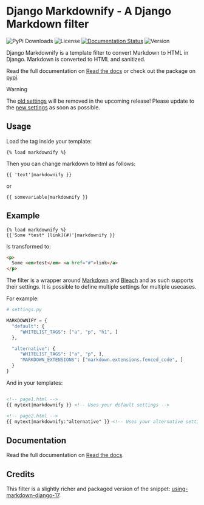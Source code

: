 # Django Markdownify - A Django Markdown filter

![PyPi Downloads](https://img.shields.io/pypi/dm/django-markdownify) 
![License](https://img.shields.io/pypi/l/django-markdownify?color=brightgreen)
[![Documentation Status](https://readthedocs.org/projects/django-markdownify/badge/?version=latest)](https://django-markdownify.readthedocs.io/en/latest/?badge=latest)
![Version](https://img.shields.io/pypi/v/django-markdownify)

Django Markdownify is a template filter to convert Markdown to HTML in Django. Markdown is converted to HTML and sanitized.

Read the full documentation on [Read the docs](http://django-markdownify.readthedocs.io/en/latest/) or check out the package on [pypi](https://pypi.python.org/pypi/django-markdownify).

> [!WARNING]  
> The [old settings](https://django-markdownify.readthedocs.io/en/latest/settings-old.html#oldsettings) will be removed in the upcoming release! Please update to the [new settings](https://django-markdownify.readthedocs.io/en/latest/settings.html) as soon as possible.

## Usage

Load the tag inside your template:

```
{% load markdownify %}
```

Then you can change markdown to html as follows:

```
{{ 'text'|markdownify }}
```

or

```
{{ somevariable|markdownify }}
```

## Example

```
{% load markdownify %}
{{'Some *test* [link](#)'|markdownify }}
```

Is transformed to:

```html
<p>
  Some <em>test</em> <a href="#">link</a>
</p>
```

The filter is a wrapper around [Markdown](https://pypi.python.org/pypi/Markdown) and
[Bleach](http://pythonhosted.org/bleach/index.html) and as such supports their settings. 
It is possible to define multiple settings for multiple usecases.

For example:

```python
# settings.py

MARKDOWNIFY = {
  "default": {
     "WHITELIST_TAGS": ["a", "p", "h1", ]
  },

  "alternative": {
     "WHITELIST_TAGS": ["a", "p", ],
     "MARKDOWN_EXTENSIONS": ["markdown.extensions.fenced_code", ]
  }
}
```

And in your templates:

```html

<!-- page1.html -->
{{ mytext|markdownify }} <!-- Uses your default settings -->

<!-- page2.html -->
{{ mytext|markdownify:"alternative" }} <!-- Uses your alternative settings -->
```

## Documentation
Read the full documentation on [Read the docs](https://django-markdownify.readthedocs.io/en/latest/).

## Credits
This filter is a slightly richer and packaged version of the snippet: [using-markdown-django-17](http://www.jw.pe/blog/post/using-markdown-django-17/).
